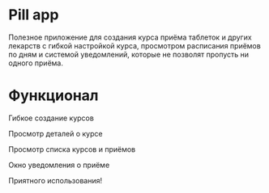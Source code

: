 # Pill app

Полезное приложение для создания курса приёма таблеток и других лекарств с гибкой настройкой курса, просмотром расписания приёмов по дням и системой уведомлений, которые не позволят пропусть ни одного приёма.


# Функционал

Гибкое создание курсов

Просмотр деталей о курсе

Просмотр списка курсов и приёмов

Окно уведомления о приёме

Приятного использования!